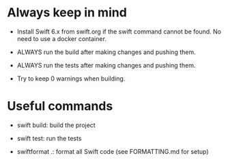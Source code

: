 # Always keep in mind

- Install Swift 6.x from swift.org if the swift command cannot be found. No need to use a docker container.

- ALWAYS run the build after making changes and pushing them.

- ALWAYS run the tests after making changes and pushing them.

- Try to keep 0 warnings when building.

# Useful commands

- swift build: build the project

- swift test: run the tests

- swiftformat .: format all Swift code (see FORMATTING.md for setup)
